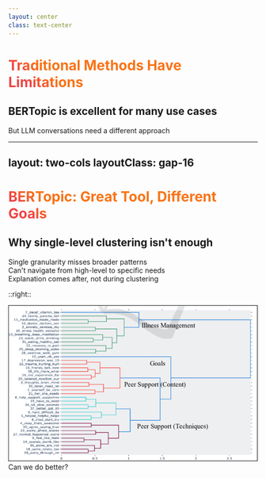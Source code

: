 ```yaml
---
layout: center
class: text-center
---
```


# Traditional Methods Have Limitations

<v-click>

## BERTopic is excellent for many use cases

<div class="text-xl text-gray-600 mt-8">
  But LLM conversations need a different approach
</div>

</v-click>

<style>
h1 {
  background: linear-gradient(45deg, #ef4444 10%, #f97316 20%);
  background-size: 100%;
  -webkit-background-clip: text;
  -moz-background-clip: text;
  -webkit-text-fill-color: transparent;
  -moz-text-fill-color: transparent;
}
</style>

---
layout: two-cols
layoutClass: gap-16
---

# BERTopic: Great Tool, Different Goals

<v-click>

## Why single-level clustering isn't enough

<div class="space-y-6 mt-6">
  <div class="flex items-center space-x-4">
    <div class="w-4 h-4 bg-red-400 rounded-full flex-shrink-0"></div>
    <span class="text-lg">Single granularity misses broader patterns</span>
  </div>
  <div class="flex items-center space-x-4">
    <div class="w-4 h-4 bg-orange-400 rounded-full flex-shrink-0"></div>
    <span class="text-lg">Can't navigate from high-level to specific needs</span>
  </div>
  <div class="flex items-center space-x-4">
    <div class="w-4 h-4 bg-yellow-400 rounded-full flex-shrink-0"></div>
    <span class="text-lg">Explanation comes after, not during clustering</span>
  </div>
</div>

</v-click>

::right::

<v-click>

<div class="flex items-center justify-center h-full">
  <img src="/bertopic_clusters.png" alt="BERTopic clusters visualization" class="max-w-full max-h-80 rounded-lg shadow-lg" />
  <div class="absolute bottom-4 text-center w-full">
    <div class="text-sm text-gray-600">Can we do better?</div>
  </div>
</div>

</v-click>

<style>
h1 {
  background: linear-gradient(45deg, #ef4444 10%, #f97316 20%);
  background-size: 100%;
  -webkit-background-clip: text;
  -moz-background-clip: text;
  -webkit-text-fill-color: transparent;
  -moz-text-fill-color: transparent;
}
</style>

<!--
Speaker notes:
- BERTopic is genuinely excellent for academic research, document analysis, and many text mining tasks
- The limitation for LLM conversation analysis is the single-level clustering approach
- Example: You might get 50 clusters about "programming help" but miss that they're all capability gaps
- Can't see the forest for the trees - miss strategic patterns like "users need more integrations"
- Hierarchical clustering lets you zoom out to see capability vs inventory patterns
- LLM-first approach means explanations are built into the process, not retrofitted
- Sets up Kura's approach: understand semantically, then organize hierarchically
-->
